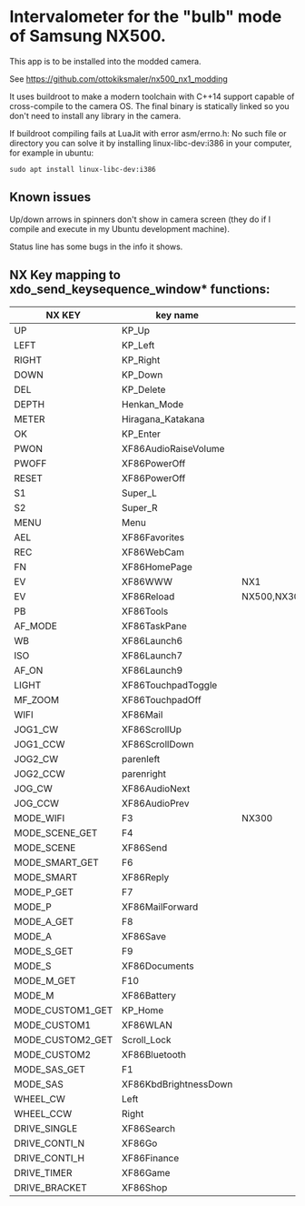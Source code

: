 # Intervalometer for the "bulb" mode of Samsung NX500.

This app is to be installed into the modded camera.

See https://github.com/ottokiksmaler/nx500_nx1_modding

It uses buildroot to make a modern toolchain with C++14 support capable of
cross-compile to the camera OS. The final binary is statically linked so you
don't need to install any library in the camera.

If buildroot compiling fails at LuaJit with error asm/errno.h: No such file or directory
you can solve it by installing linux-libc-dev:i386 in your computer, for example
in ubuntu:

```
sudo apt install linux-libc-dev:i386
```

## Known issues

Up/down arrows in spinners don't show in camera screen (they do if I compile and
execute in my Ubuntu development machine).

Status line has some bugs in the info it shows.

## NX Key mapping to xdo_send_keysequence_window* functions:

|NX KEY|key name||
|---|---|---|
|UP|KP_Up||
|LEFT|KP_Left||
|RIGHT|KP_Right||
|DOWN|KP_Down||
|DEL|KP_Delete||
|DEPTH|Henkan_Mode||
|METER|Hiragana_Katakana||
|OK|KP_Enter||
|PWON|XF86AudioRaiseVolume||
|PWOFF|XF86PowerOff||
|RESET|XF86PowerOff||
|S1|Super_L||
|S2|Super_R||
|MENU|Menu||
|AEL|XF86Favorites||
|REC|XF86WebCam||
|FN|XF86HomePage||
|EV|XF86WWW|NX1|
|EV|XF86Reload|NX500,NX300|
|PB|XF86Tools||
|AF_MODE|XF86TaskPane||
|WB|XF86Launch6||
|ISO|XF86Launch7||
|AF_ON|XF86Launch9||
|LIGHT|XF86TouchpadToggle||
|MF_ZOOM|XF86TouchpadOff||
|WIFI|XF86Mail||
|JOG1_CW|XF86ScrollUp||
|JOG1_CCW|XF86ScrollDown||
|JOG2_CW|parenleft||
|JOG2_CCW|parenright||
|JOG_CW|XF86AudioNext||
|JOG_CCW|XF86AudioPrev||
|MODE_WIFI|F3|NX300|
|MODE_SCENE_GET|F4||
|MODE_SCENE|XF86Send||
|MODE_SMART_GET|F6||
|MODE_SMART|XF86Reply||
|MODE_P_GET|F7||
|MODE_P|XF86MailForward||
|MODE_A_GET|F8||
|MODE_A|XF86Save||
|MODE_S_GET|F9||
|MODE_S|XF86Documents||
|MODE_M_GET|F10||
|MODE_M|XF86Battery||
|MODE_CUSTOM1_GET|KP_Home||
|MODE_CUSTOM1|XF86WLAN||
|MODE_CUSTOM2_GET|Scroll_Lock||
|MODE_CUSTOM2|XF86Bluetooth||
|MODE_SAS_GET|F1||
|MODE_SAS|XF86KbdBrightnessDown||
|WHEEL_CW|Left||
|WHEEL_CCW|Right||
|DRIVE_SINGLE|XF86Search||
|DRIVE_CONTI_N|XF86Go||
|DRIVE_CONTI_H|XF86Finance||
|DRIVE_TIMER|XF86Game||
|DRIVE_BRACKET|XF86Shop||
